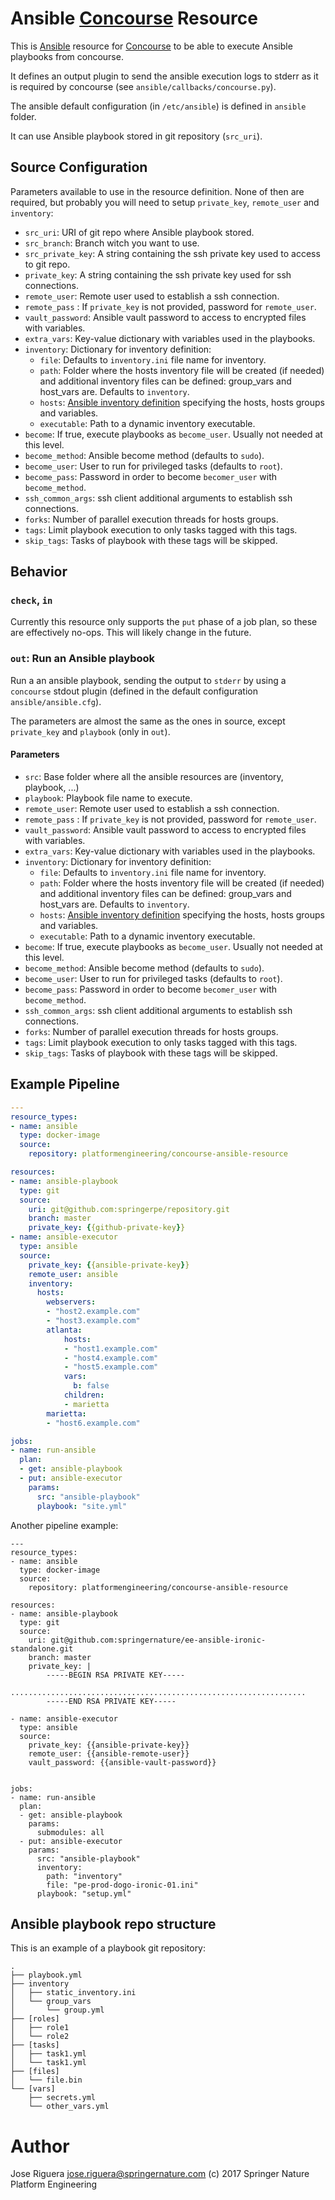 # Ansible [Concourse](http://concourse.ci) Resource

This is [Ansible](https://www.ansible.com) resource for [Concourse](http://concourse.ci)
to be able to execute Ansible playbooks from concourse.

It defines an output plugin to send the ansible execution logs to stderr as it is 
required by concourse (see `ansible/callbacks/concourse.py`).

The ansible default configuration (in `/etc/ansible`) is defined in `ansible` folder.

It can use Ansible playbook stored in git repository (`src_uri`).

## Source Configuration

Parameters available to use in the resource definition. None of then are required, but
probably you will need to setup `private_key`, `remote_user` and `inventory`:

* `src_uri`: URI of git repo where Ansible playbook stored.
* `src_branch`: Branch witch you want to use.
* `src_private_key`: A string containing the ssh private key used to access to git repo.
* `private_key`: A string containing the ssh private key used for ssh connections.
* `remote_user`: Remote user used to establish a ssh connection.
* `remote_pass` : If `private_key` is not provided, password for `remote_user`.
* `vault_password`: Ansible vault password to access to encrypted files with variables.
* `extra_vars`: Key-value dictionary with variables used in the playbooks.
* `inventory`: Dictionary for inventory definition:
  * `file`: Defaults to `inventory.ini` file name for inventory. 
  * `path`: Folder where the hosts inventory file will be created (if needed) and additional inventory files can be defined: group_vars and host_vars are. Defaults to `inventory`.
  * `hosts`: [Ansible inventory definition](http://docs.ansible.com/ansible/latest/dev_guide/developing_inventory.html#script-conventions) specifying the hosts, hosts groups and variables.
  * `executable`: Path to a dynamic inventory executable.
* `become`: If true, execute playbooks as `become_user`. Usually not needed at this level.
* `become_method`: Ansible become method (defaults to `sudo`).
* `become_user`: User to run for privileged tasks (defaults to `root`).
* `become_pass`: Password in order to become `becomer_user` with `become_method`.
* `ssh_common_args`: ssh client additional arguments to establish ssh connections.
* `forks`: Number of parallel execution threads for hosts groups.
* `tags`: Limit playbook execution to only tasks tagged with this tags.
* `skip_tags`: Tasks of playbook with these tags will be skipped.


## Behavior

### `check`, `in`

Currently this resource only supports the `put` phase of a job plan, so these
are effectively no-ops. This will likely change in the future.

### `out`: Run an Ansible playbook

Run a an ansible playbook, sending the output to `stderr` by using a `concourse`
stdout plugin (defined in the default configuration `ansible/ansible.cfg`).

The parameters are almost the same as the ones in source, except `private_key`
and `playbook` (only in `out`).

#### Parameters

* `src`: Base folder where all the ansible resources are (inventory, playbook, ...)
* `playbook`: Playbook file name to execute.
* `remote_user`: Remote user used to establish a ssh connection.
* `remote_pass` : If `private_key` is not provided, password for `remote_user`.
* `vault_password`: Ansible vault password to access to encrypted files with variables.
* `extra_vars`: Key-value dictionary with variables used in the playbooks.
* `inventory`: Dictionary for inventory definition:
  * `file`: Defaults to `inventory.ini` file name for inventory. 
  * `path`: Folder where the hosts inventory file will be created (if needed) and additional inventory files can be defined: group_vars and host_vars are. Defaults to `inventory`.
  * `hosts`: [Ansible inventory definition](http://docs.ansible.com/ansible/latest/dev_guide/developing_inventory.html#script-conventions) specifying the hosts, hosts groups and variables.
  * `executable`: Path to a dynamic inventory executable.
* `become`: If true, execute playbooks as `become_user`. Usually not needed at this level.
* `become_method`: Ansible become method (defaults to `sudo`).
* `become_user`: User to run for privileged tasks (defaults to `root`).
* `become_pass`: Password in order to become `becomer_user` with `become_method`.
* `ssh_common_args`: ssh client additional arguments to establish ssh connections.
* `forks`: Number of parallel execution threads for hosts groups.
* `tags`: Limit playbook execution to only tasks tagged with this tags.
* `skip_tags`: Tasks of playbook with these tags will be skipped.


## Example Pipeline

```yml
---
resource_types:
- name: ansible
  type: docker-image
  source:
    repository: platformengineering/concourse-ansible-resource

resources:
- name: ansible-playbook
  type: git
  source:
    uri: git@github.com:springerpe/repository.git
    branch: master
    private_key: {{github-private-key}}
- name: ansible-executor
  type: ansible
  source:
    private_key: {{ansible-private-key}}
    remote_user: ansible
    inventory:
      hosts:
        webservers: 
        - "host2.example.com"
        - "host3.example.com"
        atlanta:
            hosts:
            - "host1.example.com"
            - "host4.example.com"
            - "host5.example.com"
            vars:
              b: false
            children:
            - marietta
        marietta:
        - "host6.example.com"

jobs:
- name: run-ansible
  plan:
  - get: ansible-playbook
  - put: ansible-executor
    params:
      src: "ansible-playbook"
      playbook: "site.yml"
```

Another pipeline example:

```
---
resource_types:
- name: ansible
  type: docker-image
  source:
    repository: platformengineering/concourse-ansible-resource

resources:
- name: ansible-playbook
  type: git
  source:
    uri: git@github.com:springernature/ee-ansible-ironic-standalone.git
    branch: master
    private_key: |
        -----BEGIN RSA PRIVATE KEY-----
        ..................................................................
        -----END RSA PRIVATE KEY-----

- name: ansible-executor
  type: ansible
  source:
    private_key: {{ansible-private-key}}
    remote_user: {{ansible-remote-user}}
    vault_password: {{ansible-vault-password}}


jobs:
- name: run-ansible
  plan:
  - get: ansible-playbook
    params:
      submodules: all
  - put: ansible-executor
    params:
      src: "ansible-playbook"
      inventory:
        path: "inventory"
        file: "pe-prod-dogo-ironic-01.ini"
      playbook: "setup.yml"
```


##  Ansible playbook repo structure

This is an example of a playbook git repository:

```
.
├── playbook.yml
├── inventory
│   ├── static_inventory.ini
│   └── group_vars
│       └── group.yml
├── [roles]
│   ├── role1
│   └── role2
├── [tasks]
│   ├── task1.yml
│   └── task1.yml
├── [files]
│   └── file.bin
└── [vars]
    ├── secrets.yml
    └── other_vars.yml
```

# Author

Jose Riguera <jose.riguera@springernature.com>
(c) 2017 Springer Nature Platform Engineering




